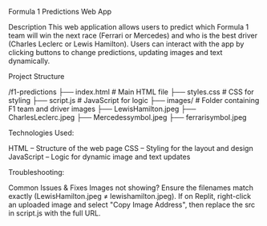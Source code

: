 Formula 1 Predictions Web App

Description
This web application allows users to predict which Formula 1 team will win the next race (Ferrari or Mercedes) and who is the best driver (Charles Leclerc or Lewis Hamilton). Users can interact with the app by clicking buttons to change predictions, updating images and text dynamically.



Project Structure

/f1-predictions
  ├── index.html        # Main HTML file
  ├── styles.css        # CSS for styling
  ├── script.js         # JavaScript for logic
  ├── images/           # Folder containing F1 team and driver images
      ├── LewisHamilton.jpeg
      ├── CharlesLeclerc.jpeg
      ├── Mercedessymbol.jpeg
      ├── ferrarisymbol.jpeg

Technologies Used:

HTML – Structure of the web page
CSS – Styling for the layout and design
JavaScript – Logic for dynamic image and text updates

Troubleshooting:

Common Issues & Fixes
Images not showing?
Ensure the filenames match exactly (LewisHamilton.jpeg ≠ lewishamilton.jpeg).
If on Replit, right-click an uploaded image and select "Copy Image Address", then replace the src in script.js with the full URL.



